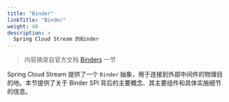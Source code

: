 ```yaml
---
title: "Binder"
linkTitle: "Binder"
weight: 40
description: >
  Spring Cloud Stream 的Binder
---
```


> 内容摘录自官方文档 [Binders](https://docs.spring.io/spring-cloud-stream/docs/current/reference/html/spring-cloud-stream.html#spring-cloud-stream-overview-binders) 一节

Spring Cloud Stream 提供了一个 `Binder` 抽象，用于连接到外部中间件的物理目的地。本节提供了关于 Binder SPI 背后的主要概念、其主要组件和具体实施细节的信息。